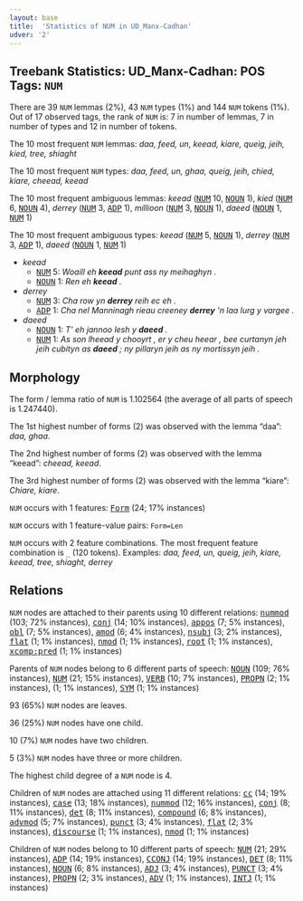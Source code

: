 ```yaml
---
layout: base
title:  'Statistics of NUM in UD_Manx-Cadhan'
udver: '2'
---
```


## Treebank Statistics: UD_Manx-Cadhan: POS Tags: `NUM`

There are 39 `NUM` lemmas (2%), 43 `NUM` types (1%) and 144 `NUM` tokens (1%).
Out of 17 observed tags, the rank of `NUM` is: 7 in number of lemmas, 7 in number of types and 12 in number of tokens.

The 10 most frequent `NUM` lemmas: <em>daa, feed, un, keead, kiare, queig, jeih, kied, tree, shiaght</em>

The 10 most frequent `NUM` types:  <em>daa, feed, un, ghaa, queig, jeih, chied, kiare, cheead, keead</em>

The 10 most frequent ambiguous lemmas: <em>keead</em> (<tt><a href="gv_cadhan-pos-NUM.html">NUM</a></tt> 10, <tt><a href="gv_cadhan-pos-NOUN.html">NOUN</a></tt> 1), <em>kied</em> (<tt><a href="gv_cadhan-pos-NUM.html">NUM</a></tt> 6, <tt><a href="gv_cadhan-pos-NOUN.html">NOUN</a></tt> 4), <em>derrey</em> (<tt><a href="gv_cadhan-pos-NUM.html">NUM</a></tt> 3, <tt><a href="gv_cadhan-pos-ADP.html">ADP</a></tt> 1), <em>millioon</em> (<tt><a href="gv_cadhan-pos-NUM.html">NUM</a></tt> 3, <tt><a href="gv_cadhan-pos-NOUN.html">NOUN</a></tt> 1), <em>daeed</em> (<tt><a href="gv_cadhan-pos-NOUN.html">NOUN</a></tt> 1, <tt><a href="gv_cadhan-pos-NUM.html">NUM</a></tt> 1)

The 10 most frequent ambiguous types:  <em>keead</em> (<tt><a href="gv_cadhan-pos-NUM.html">NUM</a></tt> 5, <tt><a href="gv_cadhan-pos-NOUN.html">NOUN</a></tt> 1), <em>derrey</em> (<tt><a href="gv_cadhan-pos-NUM.html">NUM</a></tt> 3, <tt><a href="gv_cadhan-pos-ADP.html">ADP</a></tt> 1), <em>daeed</em> (<tt><a href="gv_cadhan-pos-NOUN.html">NOUN</a></tt> 1, <tt><a href="gv_cadhan-pos-NUM.html">NUM</a></tt> 1)


* <em>keead</em>
  * <tt><a href="gv_cadhan-pos-NUM.html">NUM</a></tt> 5: <em>Woaill eh <b>keead</b> punt ass ny meihaghyn .</em>
  * <tt><a href="gv_cadhan-pos-NOUN.html">NOUN</a></tt> 1: <em>Ren eh <b>keead</b> .</em>
* <em>derrey</em>
  * <tt><a href="gv_cadhan-pos-NUM.html">NUM</a></tt> 3: <em>Cha row yn <b>derrey</b> reih ec eh .</em>
  * <tt><a href="gv_cadhan-pos-ADP.html">ADP</a></tt> 1: <em>Cha nel Manninagh rieau creeney <b>derrey</b> 'n laa lurg y vargee .</em>
* <em>daeed</em>
  * <tt><a href="gv_cadhan-pos-NOUN.html">NOUN</a></tt> 1: <em>T' eh jannoo lesh y <b>daeed</b> .</em>
  * <tt><a href="gv_cadhan-pos-NUM.html">NUM</a></tt> 1: <em>As son lheead y chooyrt , er y cheu heear , bee curtanyn jeh jeih cubityn as <b>daeed</b> ; ny pillaryn jeih as ny mortissyn jeih .</em>

## Morphology

The form / lemma ratio of `NUM` is 1.102564 (the average of all parts of speech is 1.247440).

The 1st highest number of forms (2) was observed with the lemma “daa”: <em>daa, ghaa</em>.

The 2nd highest number of forms (2) was observed with the lemma “keead”: <em>cheead, keead</em>.

The 3rd highest number of forms (2) was observed with the lemma “kiare”: <em>Chiare, kiare</em>.

`NUM` occurs with 1 features: <tt><a href="gv_cadhan-feat-Form.html">Form</a></tt> (24; 17% instances)

`NUM` occurs with 1 feature-value pairs: `Form=Len`

`NUM` occurs with 2 feature combinations.
The most frequent feature combination is `_` (120 tokens).
Examples: <em>daa, feed, un, queig, jeih, kiare, keead, tree, shiaght, derrey</em>


## Relations

`NUM` nodes are attached to their parents using 10 different relations: <tt><a href="gv_cadhan-dep-nummod.html">nummod</a></tt> (103; 72% instances), <tt><a href="gv_cadhan-dep-conj.html">conj</a></tt> (14; 10% instances), <tt><a href="gv_cadhan-dep-appos.html">appos</a></tt> (7; 5% instances), <tt><a href="gv_cadhan-dep-obl.html">obl</a></tt> (7; 5% instances), <tt><a href="gv_cadhan-dep-amod.html">amod</a></tt> (6; 4% instances), <tt><a href="gv_cadhan-dep-nsubj.html">nsubj</a></tt> (3; 2% instances), <tt><a href="gv_cadhan-dep-flat.html">flat</a></tt> (1; 1% instances), <tt><a href="gv_cadhan-dep-nmod.html">nmod</a></tt> (1; 1% instances), <tt><a href="gv_cadhan-dep-root.html">root</a></tt> (1; 1% instances), <tt><a href="gv_cadhan-dep-xcomp-pred.html">xcomp:pred</a></tt> (1; 1% instances)

Parents of `NUM` nodes belong to 6 different parts of speech: <tt><a href="gv_cadhan-pos-NOUN.html">NOUN</a></tt> (109; 76% instances), <tt><a href="gv_cadhan-pos-NUM.html">NUM</a></tt> (21; 15% instances), <tt><a href="gv_cadhan-pos-VERB.html">VERB</a></tt> (10; 7% instances), <tt><a href="gv_cadhan-pos-PROPN.html">PROPN</a></tt> (2; 1% instances),  (1; 1% instances), <tt><a href="gv_cadhan-pos-SYM.html">SYM</a></tt> (1; 1% instances)

93 (65%) `NUM` nodes are leaves.

36 (25%) `NUM` nodes have one child.

10 (7%) `NUM` nodes have two children.

5 (3%) `NUM` nodes have three or more children.

The highest child degree of a `NUM` node is 4.

Children of `NUM` nodes are attached using 11 different relations: <tt><a href="gv_cadhan-dep-cc.html">cc</a></tt> (14; 19% instances), <tt><a href="gv_cadhan-dep-case.html">case</a></tt> (13; 18% instances), <tt><a href="gv_cadhan-dep-nummod.html">nummod</a></tt> (12; 16% instances), <tt><a href="gv_cadhan-dep-conj.html">conj</a></tt> (8; 11% instances), <tt><a href="gv_cadhan-dep-det.html">det</a></tt> (8; 11% instances), <tt><a href="gv_cadhan-dep-compound.html">compound</a></tt> (6; 8% instances), <tt><a href="gv_cadhan-dep-advmod.html">advmod</a></tt> (5; 7% instances), <tt><a href="gv_cadhan-dep-punct.html">punct</a></tt> (3; 4% instances), <tt><a href="gv_cadhan-dep-flat.html">flat</a></tt> (2; 3% instances), <tt><a href="gv_cadhan-dep-discourse.html">discourse</a></tt> (1; 1% instances), <tt><a href="gv_cadhan-dep-nmod.html">nmod</a></tt> (1; 1% instances)

Children of `NUM` nodes belong to 10 different parts of speech: <tt><a href="gv_cadhan-pos-NUM.html">NUM</a></tt> (21; 29% instances), <tt><a href="gv_cadhan-pos-ADP.html">ADP</a></tt> (14; 19% instances), <tt><a href="gv_cadhan-pos-CCONJ.html">CCONJ</a></tt> (14; 19% instances), <tt><a href="gv_cadhan-pos-DET.html">DET</a></tt> (8; 11% instances), <tt><a href="gv_cadhan-pos-NOUN.html">NOUN</a></tt> (6; 8% instances), <tt><a href="gv_cadhan-pos-ADJ.html">ADJ</a></tt> (3; 4% instances), <tt><a href="gv_cadhan-pos-PUNCT.html">PUNCT</a></tt> (3; 4% instances), <tt><a href="gv_cadhan-pos-PROPN.html">PROPN</a></tt> (2; 3% instances), <tt><a href="gv_cadhan-pos-ADV.html">ADV</a></tt> (1; 1% instances), <tt><a href="gv_cadhan-pos-INTJ.html">INTJ</a></tt> (1; 1% instances)

